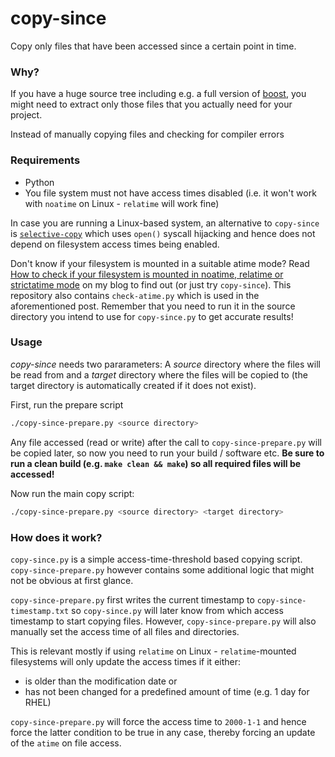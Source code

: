 # copy-since

Copy only files that have been accessed since a certain point in time.

### Why?

If you have a huge source tree including e.g. a full version of [boost](https://www.boost.org), you might need to extract only those files that you actually need for your project.

Instead of manually copying files and checking for compiler errors

### Requirements

* Python
* You file system must not have access times disabled (i.e. it won't work with `noatime` on Linux - `relatime` will work fine)

In case you are running a Linux-based system, an alternative to `copy-since` is [`selective-copy`](https://github.com/ulikoehler/selective-copy) which uses `open()` syscall hijacking and hence does not depend on filesystem access times being enabled.

Don't know if your filesystem is mounted in a suitable atime mode? Read [How to check if your filesystem is mounted in noatime, relatime or strictatime mode](https://techoverflow.net/2019/07/22/how-to-check-if-your-filesystem-is-mounted-in-noatime-relatime-or-strictatime-mode/) on my blog to find out (or just try `copy-since`). This repository also contains `check-atime.py` which is used in the aforementioned post. Remember that you need to run it in the source directory you intend to use for `copy-since.py` to get accurate results!

### Usage

*copy-since* needs two pararameters: A *source* directory where the files will be read from and a *target* directory where the files will be copied to (the target directory is automatically created if it does not exist).

First, run the prepare script
```sh
./copy-since-prepare.py <source directory>
```

Any file accessed (read or write) after the call to `copy-since-prepare.py` will be copied later, so now you need to run your build / software etc. **Be sure to run a clean build (e.g. `make clean && make`) so all required files will be accessed!**

Now run the main copy script:

```sh
./copy-since-prepare.py <source directory> <target directory>
```

### How does it work?

`copy-since.py` is a simple access-time-threshold based copying script. `copy-since-prepare.py` however contains some additional logic that might not be obvious at first glance.

`copy-since-prepare.py` first writes the current timestamp to `copy-since-timestamp.txt` so `copy-since.py` will later know from which access timestamp to start copying files. However, `copy-since-prepare.py` will also manually set the access time of all files and directories.

This is relevant mostly if using `relatime` on Linux - `relatime`-mounted filesystems will only update the access times if it either:
* is older than the modification date or
* has not been changed for a predefined amount of time (e.g. 1 day for RHEL)

`copy-since-prepare.py` will force the access time to `2000-1-1` and hence force the latter condition to be true in any case, thereby forcing an update of the `atime` on file access.